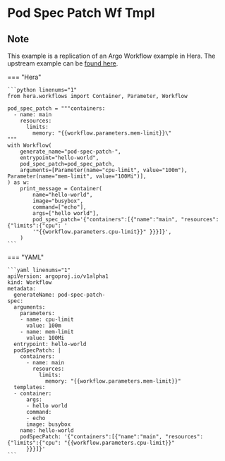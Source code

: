 # Pod Spec Patch Wf Tmpl

## Note

This example is a replication of an Argo Workflow example in Hera.
The upstream example can be [found here](https://github.com/argoproj/argo-workflows/blob/main/examples/pod-spec-patch-wf-tmpl.yaml).




=== "Hera"

    ```python linenums="1"
    from hera.workflows import Container, Parameter, Workflow

    pod_spec_patch = """containers:
      - name: main
        resources:
          limits:
            memory: "{{workflow.parameters.mem-limit}}\"
    """
    with Workflow(
        generate_name="pod-spec-patch-",
        entrypoint="hello-world",
        pod_spec_patch=pod_spec_patch,
        arguments=[Parameter(name="cpu-limit", value="100m"), Parameter(name="mem-limit", value="100Mi")],
    ) as w:
        print_message = Container(
            name="hello-world",
            image="busybox",
            command=["echo"],
            args=["hello world"],
            pod_spec_patch='{"containers":[{"name":"main", "resources":{"limits":{"cpu": '
            '"{{workflow.parameters.cpu-limit}}" }}}]}',
        )
    ```

=== "YAML"

    ```yaml linenums="1"
    apiVersion: argoproj.io/v1alpha1
    kind: Workflow
    metadata:
      generateName: pod-spec-patch-
    spec:
      arguments:
        parameters:
        - name: cpu-limit
          value: 100m
        - name: mem-limit
          value: 100Mi
      entrypoint: hello-world
      podSpecPatch: |
        containers:
          - name: main
            resources:
              limits:
                memory: "{{workflow.parameters.mem-limit}}"
      templates:
      - container:
          args:
          - hello world
          command:
          - echo
          image: busybox
        name: hello-world
        podSpecPatch: '{"containers":[{"name":"main", "resources":{"limits":{"cpu": "{{workflow.parameters.cpu-limit}}"
          }}}]}'
    ```

